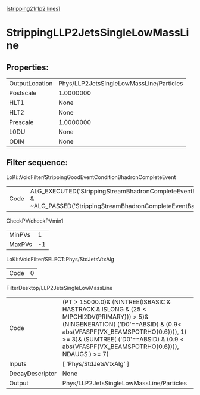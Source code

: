 [[stripping21r1p2 lines]](./stripping21r1p2-index)

# StrippingLLP2JetsSingleLowMassLine

## Properties:

|                |                                          |
|----------------|------------------------------------------|
| OutputLocation | Phys/LLP2JetsSingleLowMassLine/Particles |
| Postscale      | 1.0000000                                |
| HLT1           | None                                     |
| HLT2           | None                                     |
| Prescale       | 1.0000000                                |
| L0DU           | None                                     |
| ODIN           | None                                     |

## Filter sequence:

LoKi::VoidFilter/StrippingGoodEventConditionBhadronCompleteEvent

|      |                                                                                                                          |
|------|--------------------------------------------------------------------------------------------------------------------------|
| Code | ALG_EXECUTED('StrippingStreamBhadronCompleteEventBadEvent') & ~ALG_PASSED('StrippingStreamBhadronCompleteEventBadEvent') |

CheckPV/checkPVmin1

|        |     |
|--------|-----|
| MinPVs | 1   |
| MaxPVs | -1  |

LoKi::VoidFilter/SELECT:Phys/StdJetsVtxAlg

|      |     |
|------|-----|
| Code | 0   |

FilterDesktop/LLP2JetsSingleLowMassLine

|                 |                                                                                                                                                                                                                                                                      |
|-----------------|----------------------------------------------------------------------------------------------------------------------------------------------------------------------------------------------------------------------------------------------------------------------|
| Code            | (PT \> 15000.0)& (NINTREE(ISBASIC & HASTRACK & ISLONG & (25 \< MIPCHI2DV(PRIMARY))) \> 5)& (NINGENERATION( ('D0'==ABSID) & (0.9\< abs(VFASPF(VX_BEAMSPOTRHO(0.6)))), 1) \>= 3)& (SUMTREE( ('D0'==ABSID) & (0.9 \< abs(VFASPF(VX_BEAMSPOTRHO(0.6)))), NDAUGS ) \>= 7) |
| Inputs          | [ 'Phys/StdJetsVtxAlg' ]                                                                                                                                                                                                                                           |
| DecayDescriptor | None                                                                                                                                                                                                                                                                 |
| Output          | Phys/LLP2JetsSingleLowMassLine/Particles                                                                                                                                                                                                                             |
